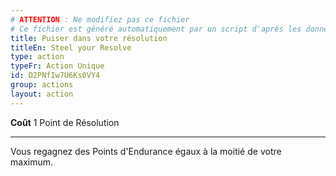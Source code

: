 ```yaml
---
# ATTENTION : Ne modifiez pas ce fichier
# Ce fichier est généré automatiquement par un script d'après les données du module Foundry VTT officiel et de sa traduction
title: Puiser dans votre résolution
titleEn: Steel your Resolve
type: action
typeFr: Action Unique
id: D2PNfIw7U6Ks0VY4
group: actions
layout: action
---
```

**Coût** 1 Point de Résolution

----

Vous regagnez des Points d'Endurance égaux à la moitié de votre maximum.


